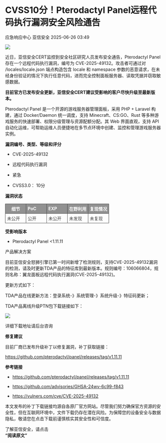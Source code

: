 #  CVSS10分！Pterodactyl Panel远程代码执行漏洞安全风险通告  
应急响应中心  亚信安全   2025-06-26 03:49  
  
![](https://mmbiz.qpic.cn/sz_mmbiz_jpg/iczzp36h0nbH0ZVtiaicJYib933Zj5hlKa5icoOicK5pd2s0xIfKC7KCjKl3qGtYYmZGFphxLtRZGABA1iamjpdNbLO4g/640?wx_fmt=jpeg "")  
  
  
近日，亚信安全CERT监控到安全社区研究人员发布安全通告，Pterodactyl Panel 存在一个远程代码执行漏洞，编号为 CVE-2025-49132。攻击者可通过对 /locales/locale.json 端点构造包含 locale 和 namespace 参数的恶意请求，在未经身份验证的情况下执行任意代码，进而完全控制面板服务器、读取凭据并窃取敏感数据。  
  
  
**目前官方已发布安全更新，亚信安全CERT建议受影响的客户尽快升级至最新版本。**  
  
  
Pterodactyl Panel 是一个开源的游戏服务器管理面板，采用 PHP + Laravel 构建，通过 Docker/Daemon 统一调度，支持 Minecraft、CS:GO、Rust 等多种游戏服务的快速部署、权限分级管理与资源配额分配。其 Web 界面直观，支持 API 自动化运维，可帮助运维人员便捷地在多节点环境中创建、监控和管理游戏服务器实例。  
  
  
**漏洞编号、类型、等级和评分**  
  
  
  
- CVE-2025-49132  
  
- 远程代码执行漏洞  
  
- 紧急  
  
- CVSS3.0： 10分  
  
  
  
  
**漏洞状态**  
  
  
  
<table><tbody><tr style="box-sizing: border-box;"><td data-colwidth="20.0000%" width="20.0000%" style="border-width: 1px;border-color: rgb(62, 62, 62);border-style: solid;background-color: rgb(145, 145, 145);box-sizing: border-box;padding: 0px;"><section style="margin: 5px 0%;box-sizing: border-box;"><section style="text-align: justify;padding: 0px 5px;font-size: 14px;color: rgb(255, 255, 255);box-sizing: border-box;"><p style="text-align: center;white-space: normal;margin: 0px;padding: 0px;box-sizing: border-box;"><strong style="box-sizing: border-box;"><span leaf="">细节</span></strong></p></section></section></td><td data-colwidth="20.0000%" width="20.0000%" style="border-width: 1px;border-color: rgb(62, 62, 62);border-style: solid;background-color: rgb(145, 145, 145);box-sizing: border-box;padding: 0px;"><section style="margin: 5px 0%;box-sizing: border-box;"><section style="padding: 0px 5px;font-size: 14px;color: rgb(255, 255, 255);box-sizing: border-box;"><p style="margin: 0px;padding: 0px;box-sizing: border-box;"><strong style="box-sizing: border-box;"><span leaf="">PoC</span></strong></p></section></section></td><td data-colwidth="20.0000%" width="20.0000%" style="border-width: 1px;border-color: rgb(62, 62, 62);border-style: solid;background-color: rgb(145, 145, 145);box-sizing: border-box;padding: 0px;"><section style="margin: 5px 0%;box-sizing: border-box;"><section style="padding: 0px 5px;font-size: 14px;color: rgb(255, 255, 255);box-sizing: border-box;"><p style="margin: 0px;padding: 0px;box-sizing: border-box;"><strong style="box-sizing: border-box;"><span leaf="">EXP</span></strong></p></section></section></td><td data-colwidth="20.0000%" width="20.0000%" style="border-width: 1px;border-color: rgb(62, 62, 62);border-style: solid;background-color: rgb(145, 145, 145);box-sizing: border-box;padding: 0px;"><section style="margin: 5px 0%;box-sizing: border-box;"><section style="padding: 0px 5px;font-size: 14px;color: rgb(255, 255, 255);box-sizing: border-box;"><p style="margin: 0px;padding: 0px;box-sizing: border-box;"><strong style="box-sizing: border-box;"><span leaf="">在野利用</span></strong></p></section></section></td><td data-colwidth="20.0000%" width="20.0000%" style="border-width: 1px;border-color: rgb(62, 62, 62);border-style: solid;background-color: rgb(145, 145, 145);box-sizing: border-box;padding: 0px;"><section style="margin: 5px 0%;box-sizing: border-box;"><section style="padding: 0px 5px;font-size: 14px;color: rgb(255, 255, 255);box-sizing: border-box;"><p style="margin: 0px;padding: 0px;box-sizing: border-box;"><strong style="box-sizing: border-box;"><span leaf="">复现情况</span></strong></p></section></section></td></tr><tr style="box-sizing: border-box;"><td data-colwidth="20.0000%" width="20.0000%" style="border-width: 1px;border-color: rgb(62, 62, 62);border-style: solid;box-sizing: border-box;padding: 0px;"><section style="margin: 5px 0%;box-sizing: border-box;"><section style="padding: 0px 5px;font-size: 14px;color: rgb(62, 62, 62);box-sizing: border-box;"><p style="margin: 0px;padding: 0px;box-sizing: border-box;"><span leaf="">未公开</span></p></section></section></td><td data-colwidth="20.0000%" width="20.0000%" style="border-width: 1px;border-color: rgb(62, 62, 62);border-style: solid;box-sizing: border-box;padding: 0px;"><section style="margin: 5px 0%;box-sizing: border-box;"><section style="padding: 0px 5px;font-size: 14px;color: rgb(62, 62, 62);box-sizing: border-box;"><p style="margin: 0px;padding: 0px;box-sizing: border-box;"><span leaf="">公开</span></p></section></section></td><td data-colwidth="20.0000%" width="20.0000%" style="border-width: 1px;border-color: rgb(62, 62, 62);border-style: solid;box-sizing: border-box;padding: 0px;"><section style="margin: 5px 0%;box-sizing: border-box;"><section style="padding: 0px 5px;font-size: 14px;color: rgb(62, 62, 62);box-sizing: border-box;"><p style="margin: 0px;padding: 0px;box-sizing: border-box;"><span leaf="">未公开</span></p></section></section></td><td data-colwidth="20.0000%" width="20.0000%" style="border-width: 1px;border-color: rgb(62, 62, 62);border-style: solid;box-sizing: border-box;padding: 0px;"><section style="margin: 5px 0%;box-sizing: border-box;"><section style="padding: 0px 5px;font-size: 14px;color: rgb(62, 62, 62);box-sizing: border-box;"><p style="margin: 0px;padding: 0px;box-sizing: border-box;"><span leaf="">未发现</span></p></section></section></td><td data-colwidth="20.0000%" width="20.0000%" style="border-width: 1px;border-color: rgb(62, 62, 62);border-style: solid;box-sizing: border-box;padding: 0px;"><section style="margin: 5px 0%;box-sizing: border-box;"><section style="padding: 0px 5px;font-size: 14px;color: rgb(62, 62, 62);box-sizing: border-box;"><p style="margin: 0px;padding: 0px;box-sizing: border-box;"><span leaf="">未复现</span></p></section></section></td></tr></tbody></table>  
  
  
**受影响版本**  
  
  
  
- Pterodactyl Panel <1.11.11  
  
  
  
  
产品解决方案  
  
  
  
目前亚信安全怒狮引擎已第一时间新增了检测规则，支持CVE-2025-49132漏洞的检测，请及时更新TDA产品的特征库到最新版本。规则编号：106066804，规则名称：翼龙面板远程代码执行漏洞(CVE-2025-49132)。  
  
  
更新方式如下：  
  
  
TDA产品在线更新方法：登录系统-》系统管理-》系统升级-》特征码更新；  
  
TDA产品离线升级PTN包下载链接如下：  
  
  
![](https://mmbiz.qpic.cn/sz_mmbiz_png/iczzp36h0nbH0ZVtiaicJYib933Zj5hlKa5iciao0kZHv19ribjyMguVE1eX9ydjxtjbYSCCNjwUftxpJYclBicUKzaaqA/640?wx_fmt=png "")  
  
详细下载地址请后台咨询  
  
  
**修复建议**  
  
  
  
目前厂商已发布升级补丁以修复漏洞，补丁获取链接：  
  
  
https://github.com/pterodactyl/panel/releases/tag/v1.11.11  
  
  
**参考链接**  
  
  
  
- https://github.com/pterodactyl/panel/releases/tag/v1.11.11  
  
- https://github.com/advisories/GHSA-24wv-6c99-f843  
  
- https://vulners.com/cve/CVE-2025-49132  
  
  
  
  
本文发布的补丁下载链接均源自各原厂官方网站。尽管我们努力确保官方资源的安全性，但在互联网环境中，文件下载仍存在潜在风险。为保障您的设备安全与数据隐私，敬请您在点击下载前谨慎核实其安全性和可信度。  
  
  
  
  
了解亚信安全，请点击  
**“阅读原文”**  
  
